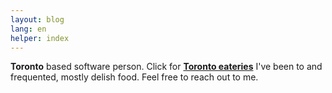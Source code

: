 ```yaml
---
layout: blog
lang: en
helper: index
---
```

<p><strong>Toronto</strong> based software person. Click for <a href="/special/mini-foodie"><strong>Toronto eateries</strong></a> I've been to and frequented, mostly delish food. Feel free to reach out to me.</p>
